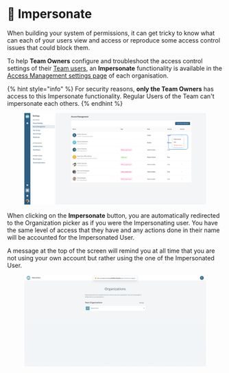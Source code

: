 # 🥷 Impersonate

When building your system of permissions, it can get tricky to know what can each of your users view and access or reproduce some access control issues that could block them.

To help **Team Owners** configure and troubleshoot the access control settings of their [Team users](what-is-a-team.md), an **Impersonate** functionality is available in the [Access Management settings page](../organisation/manage-access-to-your-organisation.md) of each organisation.

{% hint style="info" %}
For security reasons, **only the Team Owners** has access to this Impersonate functionality. Regular Users of the Team can't impersonate each others.
{% endhint %}

<figure><img src="../.gitbook/assets/Screenshot 2022-11-09 at 10.30.19.png" alt=""><figcaption></figcaption></figure>

When clicking on the **Impersonate** button, you are automatically redirected to the Organization picker as if you were the Impersonating user. You have the same level of access that they have and any actions done in their name will be accounted for the Impersonated User.

A message at the top of the screen will remind you at all time that you are not using your own account but rather using the one of the Impersonated User.

<figure><img src="../.gitbook/assets/Screenshot 2022-11-09 at 10.37.58.png" alt=""><figcaption></figcaption></figure>
